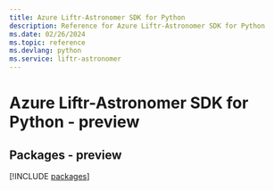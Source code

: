 ```yaml
---
title: Azure Liftr-Astronomer SDK for Python
description: Reference for Azure Liftr-Astronomer SDK for Python
ms.date: 02/26/2024
ms.topic: reference
ms.devlang: python
ms.service: liftr-astronomer
---
```

# Azure Liftr-Astronomer SDK for Python - preview
## Packages - preview
[!INCLUDE [packages](liftr-astronomer-index.md)]